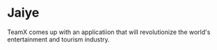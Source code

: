 # Jaiye
TeamX comes up with an applicatiion that will revolutionize the world's entertainment and tourism industry.
